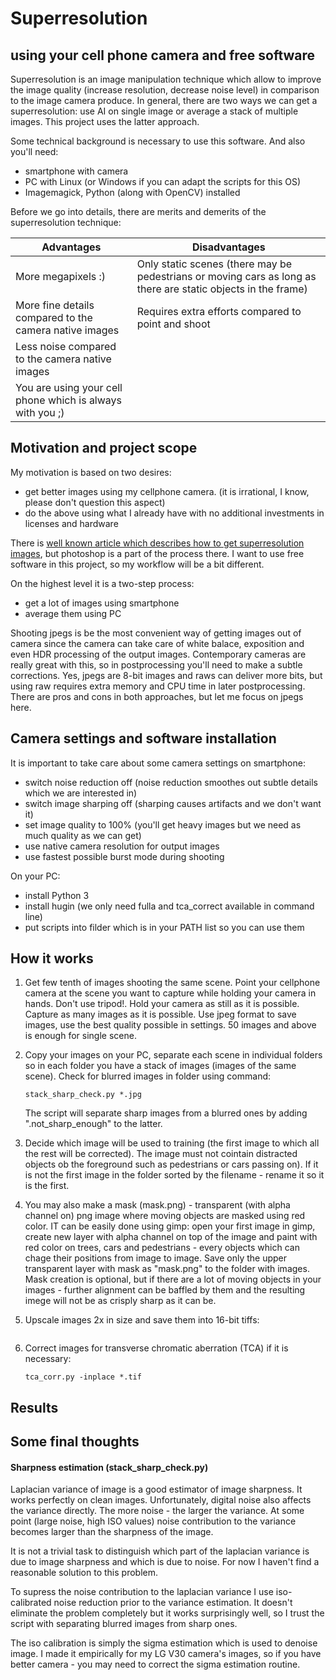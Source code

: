 # Superresolution
using your cell phone camera and free software
---

Superresolution is an image manipulation technique which allow to improve the image quality (increase resolution, decrease noise level) in comparison to the image camera produce. In general, there are two ways we can get a superresolution: use AI on single image or average a stack of multiple images. This project uses the latter approach.

Some technical background is necessary to use this software. And also you'll need:
* smartphone with camera
* PC with Linux (or Windows if you can adapt the scripts for this OS)
* Imagemagick, Python (along with OpenCV) installed

Before we go into details, there are merits and demerits of the superresolution technique:

| Advantages | Disadvantages |
| ----------- | ----------- |
| More megapixels :) | Only static scenes (there may be pedestrians or moving cars as long as there are static objects in the frame) |
| More fine details compared to the camera native images | Requires extra efforts compared to point and shoot | 
| Less noise compared to the camera native images | |
| You are using your cell phone which is always with you ;) ||

## Motivation and project scope

My motivation is based on two desires:
* get better images using my cellphone camera. (it is irrational, I know, please don't question this aspect)
* do the above using what I already have with no additional investments in licenses and hardware

There is [well known article which describes how to get superresolution images](https://petapixel.com/2015/02/21/a-practical-guide-to-creating-superresolution-photos-with-photoshop/), but photoshop is a part of the process there. I want to use free software in this project, so my workflow will be a bit different.

On the highest level it is a two-step process:
* get a lot of images using smartphone
* average them using PC

Shooting jpegs is be the most convenient way of getting images out of camera since the camera can take care of white balace, exposition and even HDR processing of the output images. Contemporary cameras are really great with this, so in postprocessing you'll need to make a subtle corrections. Yes, jpegs are 8-bit images and raws can deliver more bits, but using raw requires extra memory and CPU time in later postprocessing. There are pros and cons in both approaches, but let me focus on jpegs here.

## Camera settings and software installation

It is important to take care about some camera settings on smartphone:
* switch noise reduction off (noise reduction smoothes out subtle details which we are interested in)
* switch image sharping off (sharping causes artifacts and we don't want it)
* set image quality to 100% (you'll get heavy images but we need as much quality as we can get)
* use native camera resolution for output images
* use fastest possible burst mode during shooting

On your PC:
* install Python 3
* install hugin (we only need fulla and tca_correct available in command line)
* put scripts into filder which is in your PATH list so you can use them

## How it works

1. Get few tenth of images shooting the same scene.
Point your cellphone camera at the scene you want to capture while holding your camera in hands. Don't use tripod!. Hold your camera as still as it is possible. Capture as many images as it is possible. Use jpeg format to save images, use the best quality possible in settings. 50 images and above is enough for single scene.

2. Copy your images on your PC, separate each scene in individual folders so in each folder you have a stack of images (images of the same scene). Check for blurred images in folder using command:
   ```
   stack_sharp_check.py *.jpg
   ```
   The script will separate sharp images from a blurred ones by adding ".not_sharp_enough" to the latter.

3. Decide which image will be used to training (the first image to which all the rest will be corrected). The image must not cointain distracted objects ob the foreground such as pedestrians or cars passing on). If it is not the first image in the folder sorted by the filename - rename it so it is the first.

4. You may also make a mask (mask.png) - transparent (with alpha channel on) png image where moving objects are masked using red color. IT can be easily done using gimp: open your first image in gimp, create new layer with alpha channel on top of the image and paint with red color on trees, cars and pedestrians - every objects which can chage their positions from image to image. Save only the upper transparent layer with mask as "mask.png" to the folder with images. Mask creation is optional, but if there are a lot of moving objects in your images - further alignment can be baffled by them and the resulting imege will not be as crisply sharp as it can be.

5. Upscale images 2x in size and save them into 16-bit tiffs:
   ```
   ```
6. Correct images for transverse chromatic aberration (TCA) if it is necessary:
   ```
   tca_corr.py -inplace *.tif
   ```


## Results



## Some final thoughts

#### Sharpness estimation (stack_sharp_check.py)
Laplacian variance of image is a good estimator of image sharpness. It works perfectly on clean images. Unfortunately, digital noise also affects the variance directly. The more noise - the larger the variance. At some point (large noise, high ISO values) noise contribution to the variance becomes larger than the sharpness of the image.

It is not a trivial task to distinguish which part of the laplacian variance is due to image sharpness and which is due to noise. For now I haven't find a reasonable solution to this problem.

To supress the noise contribution to the laplacian variance I use iso-calibrated noise reduction prior to the variance estimation. It doesn't eliminate the problem completely but it works surprisingly well, so I trust the script with separating blurred images from sharp ones.

The iso calibration is simply the sigma estimation which is used to denoise image. I made it empirically for my LG V30 camera's images, so if you have better camera - you may need to correct the sigma estimation routine.



